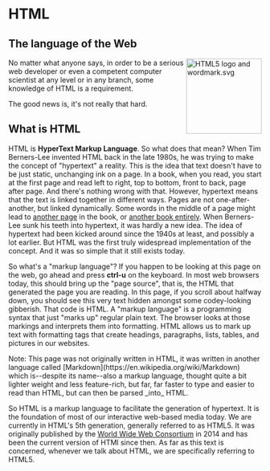# HTML
## The language of the Web

<a href="https://commons.wikimedia.org/wiki/File:HTML5_logo_and_wordmark.svg#/media/File:HTML5_logo_and_wordmark.svg"><img src="https://upload.wikimedia.org/wikipedia/commons/thumb/6/61/HTML5_logo_and_wordmark.svg/1200px-HTML5_logo_and_wordmark.svg.png" style="float: right" width=150px alt="HTML5 logo and wordmark.svg"></a>
No matter what anyone says, in order to be a serious web developer or even a competent computer scientist at any level or in any branch, some knowledge of HTML is a requirement.

The good news is, it's not really that hard.

## What is HTML
HTML is **HyperText Markup Language**. So what does that mean? When Tim Berners-Lee invented HTML back in the late 1980s, he was trying to make the concept of "hypertext" a reality. This is the idea that text doesn't have to be just static, unchanging ink on a page. In a book, when you read, you start at the first page and read left to right, top to bottom, front to back, page after page. And there's nothing wrong with that. However, hypertext means that the text is linked together in different ways. Pages are not one-after-another, but linked dynamically. Some words in the middle of a page might lead to [another page](introduction.md) in the book, or [another book entirely](http://www.wikipedia.org). When Berners-Lee sunk his teeth into hypertext, it was hardly a new idea. The idea of hypertext had been kicked around since the 1940s at least, and possibly a lot earlier. But HTML was the first truly widespread implementation of the concept. And it was so simple that it still exists today.

So what's a "markup language"? If you happen to be looking at this page on the web, go ahead and press **ctrl-u** on the keyboard. In most web browsers today, this should bring up the "page source", that is, the HTML that generated the page you are reading. In this page, if you scroll about halfway down, you should see this very text hidden amongst some codey-looking gibberish. That code is HTML. A "markup language" is a programming syntax that just "marks up" regular plain text. The browser looks at those markings and interprets them into formatting. HTML allows us to mark up text with formatting tags that create headings, paragraphs, lists, tables, and pictures in our websites.

<div class="alert alert-info">Note: This page was not originally written in HTML, it was written in another language called [Markdown](https://en.wikipedia.org/wiki/Markdown) which is--despite its name--also a markup language, thought quite a bit lighter weight and less feature-rich, but far, far faster to type and easier to read than HTML, but can then be parsed _into_ HTML.</div>

So HTML is a markup language to facilitate the generation of hypertext. It is the foundation of most of our interactive web-based media today. We are currently in HTML's 5th generation, generally referred to as HTML5. It was originally published by the [World Wide Web Consortium](https://en.wikipedia.org/wiki/World_Wide_Web_Consortium) in 2014 and has been the current version of HTMl since then. As far as this text is concerned, whenever we talk about HTML, we are specifically referring to HTML5.
